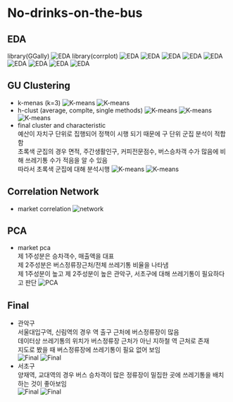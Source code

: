 # No-drinks-on-the-bus

## EDA
library(GGally)
![EDA](/images/EDA_correlation1.png)
library(corrplot)
![EDA](/images/EDA_correlation2.png)
![EDA](/images/EDA_seoul_daypop.png)
![EDA](/images/EDA_seoul_nightpop.png)
![EDA](/images/EDA_seoul_people.png)
![EDA](/images/EDA_seoul_areasize.png)
![EDA](/images/EDA_seoul_caffecount.png)
![EDA](/images/EDA_seoul_sales.png)
![EDA](/images/EDA_seoul_buscount.png)
![EDA](/images/EDA_seoul_trashcount.png)

## GU Clustering
- k-menas (k=3)
![K-means](/images/kmeans.png)
![K-means](/images/kmeans_graph.png)
- h-clust (average, complte, single methods)
![K-means](/images/cluster_average.png)
![K-means](/images/cluster_complete.png)
![K-means](/images/cluster_single.png)
- final cluster and characteristic  
예산이 자치구 단위로 집행되어 정책이 시행 되기 때문에 구 단위 군집 분석이 적합함  
초록색 군집의 경우 면적, 주간생활인구, 커피전문점수, 버스승차객 수가 많음에 비해 쓰레기통 수가 적음을 알 수 있음  
따라서 초록색 군집에 대해 분석시행
![K-means](/images/final_kmeans.png)
![K-means](/images/cluster_scatterplot.png)

## Correlation Network
- market correlation
![network](/images/market_cor.graph.png)

## PCA
- market pca  
제 1주성분은 승차객수, 매출액을 대표  
제 2주성분은 버스정류장근처/전체 쓰레기통 비율을 나타냄  
제 1주성분이 높고 제 2주성분이 높은 관악구, 서초구에 대해 쓰레기통이 필요하다고 판단
![PCA](/images/pca_result.png)

## Final
- 관악구  
서울대입구역, 신림역의 경우 역 출구 근처에 버스정류장이 많음  
데이터상 쓰레기통의 위치가 버스정류장 근처가 아닌 지하철 역 근처로 존재  
지도로 봤을 때 버스정류장에 쓰레기통이 필요 없어 보임  
![Final](/images/관악구_서울대입구역.png)
![Final](/images/관악구_신림역.png)
- 서초구  
양재역, 교대역의 경우 버스 승차객이 많은 정류장이 밀집한 곳에 쓰레기통을 배치하는 것이 좋아보임  
![Final](/images/서초구_교대역.png)
![Final](/images/서초구_양재역.png)
